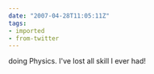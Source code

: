 ```yaml
---
date: "2007-04-28T11:05:11Z"
tags:
- imported
- from-twitter
---
```

doing Physics. I've lost all skill I ever had\!
